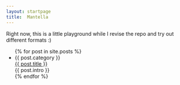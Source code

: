 ```yaml
---
layout: startpage
title:  Mantella
---
```


Right now, this is a little playground while I revise the repo and try out different formats :)

<ul class="articleList">
  {% for post in site.posts %}
    <li class="item">
      <div class="category">
        {{ post.category }}
      </div>
      <div class="title">
        <a href="{{ site.baseurl }}{{ post.url }}">{{ post.title }}</a>
      </div>
      <div class="intro">{{ post.intro }}</div>
    </li>
  {% endfor %}
</ul>